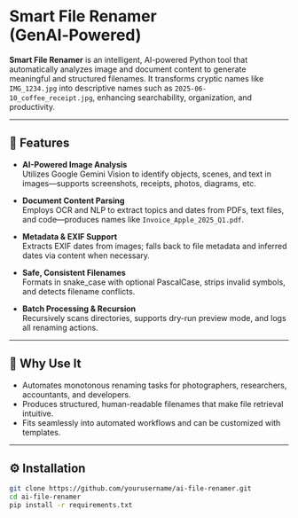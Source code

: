 # Smart File Renamer (GenAI‑Powered)

**Smart File Renamer** is an intelligent, AI-powered Python tool that automatically analyzes image and document content to generate meaningful and structured filenames. It transforms cryptic names like `IMG_1234.jpg` into descriptive names such as `2025-06-10_coffee_receipt.jpg`, enhancing searchability, organization, and productivity.

---

## 🚀 Features

- **AI-Powered Image Analysis**  
  Utilizes Google Gemini Vision to identify objects, scenes, and text in images—supports screenshots, receipts, photos, diagrams, etc.

- **Document Content Parsing**  
  Employs OCR and NLP to extract topics and dates from PDFs, text files, and code—produces names like `Invoice_Apple_2025_Q1.pdf`.

- **Metadata & EXIF Support**  
  Extracts EXIF dates from images; falls back to file metadata and inferred dates via content when necessary.

- **Safe, Consistent Filenames**  
  Formats in snake_case with optional PascalCase, strips invalid symbols, and detects filename conflicts.

- **Batch Processing & Recursion**  
  Recursively scans directories, supports dry-run preview mode, and logs all renaming actions.

---

## 🧠 Why Use It

- Automates monotonous renaming tasks for photographers, researchers, accountants, and developers.  
- Produces structured, human-readable filenames that make file retrieval intuitive.  
- Fits seamlessly into automated workflows and can be customized with templates.

---

## ⚙️ Installation

```sh
git clone https://github.com/yourusername/ai-file-renamer.git
cd ai-file-renamer
pip install -r requirements.txt

